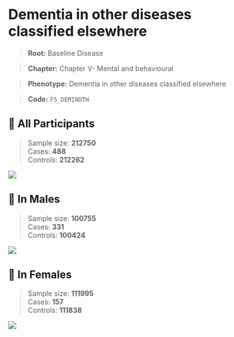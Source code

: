 # Dementia in other diseases classified elsewhere

> **Root:** Baseline Disease  

> **Chapter:** Chapter V- Mental and behavioural  

> **Phenotype:** Dementia in other diseases classified elsewhere  

> **Code:** `F5_DEMINOTH`

## 🧪 All Participants  
> Sample size: **212750**  
> Cases: **488**  
> Controls: **212262**
<img src="/Disease/Figures/ALL/Incidence/F5_DEMINOTH.png"/>
<CsvTable src="/Disease_Data/ALL/Incidence/COX_F5_DEMINOTH.csv" label="🔍 View full results" />

## 👨 In Males  
> Sample size: **100755**  
> Cases: **331**  
> Controls: **100424**
<img src="/Disease/Figures/Male/Incidence/F5_DEMINOTH.png"/>
<CsvTable src="/Disease_Data/Male/Incidence/COX_F5_DEMINOTH.csv" label="🔍 View full results" />

## 👩 In Females  
> Sample size: **111995**  
> Cases: **157**  
> Controls: **111838**
<img src="/Disease/Figures/Female/Incidence/F5_DEMINOTH.png"/>
<CsvTable src="/Disease_Data/Female/Incidence/COX_F5_DEMINOTH.csv" label="🔍 View full results" />
